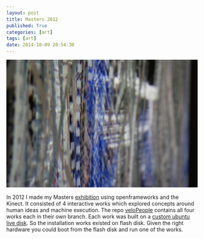 ```yaml
---
layout: post
title: Masters 2012
published: True
categories: [art]
tags: [art]
date: 2014-10-09 20:54:30
---
```

![photo of initBefore](/images/IMG_8522.JPG)

In 2012 I made my Masters [exhibition][exhibition] using openframeworks and the Kinect. It consisted of 4 interactive works which explored concepts around human ideas and machine execution. The repo [veloPeople][veloPeople] contains all four works each in their own branch. Each work was built on a [custom ubuntu live disk][livedisk]. So the installation works existed on flash disk. Given the right hardware you could boot from the flash disk and run one of the works.

[exhibition]: http://www.maiatoday.co.za/summary-3
[veloPeople]: https://github.com/maiatoday/veloPeople
[livedisk]: http://maiatoday.blogspot.com/2011/07/standalone-flash-disk-install.html
